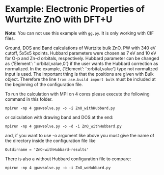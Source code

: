 # Example: Electronic Properties of Wurtzite ZnO with DFT+U

**Note:** You can not use this example with `gg.py`. It is only working with CIF files.

Ground, DOS and Band calculations of Wurtzite bulk ZnO. PW with 340 eV cutoff, 5x5x5 kpoints. Hubbard parameters were chosen as 7 eV and 10 eV for O-p and Zn-d orbitals, respectively. Hubbard parameter can be changed as {'Element': ':orbital,value,0'} if the user wants the Hubbard correction as normalized. In the example,  {'Element': ':orbital,value'} type not normalized input is used. The important thing is that the positions are given with Bulk object. Therefore the line `from ase.build import bulk` must be included at the beginning of the configuration file.

To run the calculation with MPI on 4 cores please execute the following command in this folder.

    mpirun -np 4 gpawsolve.py -o -i ZnO_withHubbard.py

or calculation with drawing band and DOS at the end:

	mpirun -np 4 gpawsolve.py -o -d -i ZnO_withHubbard.py

and, if you want to use -o argument like above you must give the name of the directory inside the configuration file like

    Outdirname = 'ZnO-withHubbard-results'

There is also a without Hubbard configuration file to compare:

	mpirun -np 4 gpawsolve.py -o -i ZnO_woHubbard.py
